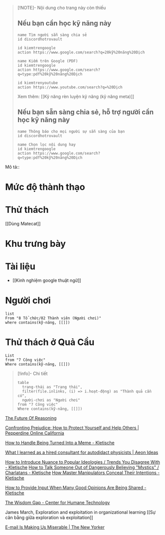 > [!NOTE]- Nội dung cho trang này còn thiếu
> ## Nếu bạn cần học kỹ năng này
> ```button
> name Tìm người sẵn sàng chia sẻ
> id discordhotrovault
> ```
> ```button
> id kiemtrengoogle
> action https://www.google.com/search?q=20kỹ%20năng%20Dịch
> ```
> ```button
> name Kiếm trên Google (PDF) 
> id kiemtrengoogle
> action https://www.google.com/search?q=type:pdf%20kỹ%20năng%20Dịch
> ```
> ```button
> id kiemtrenyoutube
> action https://www.youtube.com/search?q=%20Dịch
> ```
> Xem thêm: [[Kỹ năng rèn luyện kỹ năng (kỹ năng meta)]]
> ## Nếu bạn sẵn sàng chia sẻ, hỗ trợ người cần học kỹ năng này
> ```button
> name Thông báo cho mọi người sự sẵn sàng của bạn
> id discordhotrovault
> ```
> ```button
> name Chọn lọc nội dung hay
> id kiemtrengoogle
> action https://www.google.com/search?q=type:pdf%20kỹ%20năng%20Dịch
> ```


Mô tả::
# Mức độ thành thạo
# Thử thách
[[Dùng Matecat]]
# Khu trưng bày
# Tài liệu
- [[Kinh nghiệm google thuật ngữ]]

# Người chơi
```dataview
list
From "8 Tổ chức/82 Thành viên (Người chơi)"
where contains(kỹ-năng, [[]])
```

# Thử thách ở Quả Cầu
```dataview 
List
from "7 Công việc"
Where contains(kỹ-năng, [[]])
```

> [!info]- Chi tiết
> ```dataview
> table 
> 	trạng-thái as "Trạng thái", 
> 	filter(file.inlinks, (i) => i.hoạt-động) as "Thành quả cần có",
> 	người-chơi as "Người chơi"
> from "7 Công việc"
> Where contains(kỹ-năng, [[]])

[The Future Of Reasoning](https://youtu.be/_ArVh3Cj9rw "https://youtu.be/_ArVh3Cj9rw")

[Confronting Prejudice: How to Protect Yourself and Help Others | Pepperdine Online California](https://onlinegrad.pepperdine.edu/blog/prejudice-discrimination-coping-skills/ "https://onlinegrad.pepperdine.edu/blog/prejudice-discrimination-coping-skills/")

[How to Handle Being Turned Into a Meme - Kletische](https://kletische.com/handle-being-meme/ "https://kletische.com/handle-being-meme/")

[What I learned as a hired consultant for autodidact physicists | Aeon Ideas](https://aeon.co/ideas/what-i-learned-as-a-hired-consultant-for-autodidact-physicists "https://aeon.co/ideas/what-i-learned-as-a-hired-consultant-for-autodidact-physicists")

[How to Introduce Nuance to Popular Ideologies / Trends You Disagree With - Kletische](https://kletische.com/nuance-popular-ideas-trends/ "https://kletische.com/nuance-popular-ideas-trends/")
[How to Talk Someone Out of Dangerously Believing "Mystics" / Charlatans - Kletische](https://kletische.com/dangerously-believing-mystics-charlatans/ "https://kletische.com/dangerously-believing-mystics-charlatans/")
[How Master Manipulators Conceal Their Intentions - Kletische](https://kletische.com/master-manipulators-conceal-intentions/ "https://kletische.com/master-manipulators-conceal-intentions/")

[How to Provide Input When Many Good Opinions Are Being Shared - Kletische](https://kletische.com/provide-opinion-toward-a-group/ "https://kletische.com/provide-opinion-toward-a-group/")

[The Wisdom Gap - Center for Humane Technology](https://www.humanetech.com/insights/the-wisdom-gap "The Wisdom Gap - Center for Humane Technology")

James March, Exploration and exploitation in organizational learning
[[Sự cân bằng giữa exploration và exploitation]]

[E-mail Is Making Us Miserable | The New Yorker](https://www.newyorker.com/tech/annals-of-technology/e-mail-is-making-us-miserable "E-mail Is Making Us Miserable | The New Yorker")
